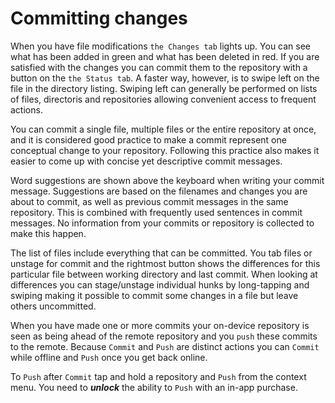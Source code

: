 # Committing changes

When you have file modifications `the Changes tab` lights up. You can see what has been added in green and what has been deleted in red. If you are satisfied with the changes you can commit them to the repository with a button on the `the Status tab`. A faster way, however, is to swipe left on the file in the directory listing. Swiping left can generally be performed on lists of files, directoris and repositories allowing convenient access to frequent actions.

You can commit a single file, multiple files or the entire repository at once, and it is considered good practice to make a commit represent one conceptual change to your repository. Following this practice also makes it easier to come up with concise yet descriptive commit messages.

Word suggestions are shown above the keyboard when writing your commit message. Suggestions are based on the filenames and changes you are about to commit, as well as previous commit messages in the same repository. This is combined with frequently used sentences in commit messages. No information from your commits or repository is collected to make this happen.

The list of files include everything that can be committed. You tab files or unstage for commit and the rightmost button shows the differences for this particular file between working directory and last commit. When looking at differences you can stage/unstage individual hunks by long-tapping and swiping making it possible to commit some changes in a file but leave others uncommitted.

When you have made one or more commits your on-device repository is seen as being ahead of the remote repository and you `push` these commits to the remote. Because `Commit` and `Push` are distinct actions you can `Commit` while offline and `Push` once you get back online.

To `Push` after `Commit` tap and hold a repository and `Push` from the context menu. You need to ***unlock*** the ability to `Push` with an in-app purchase.